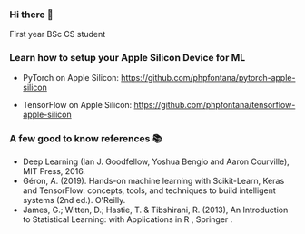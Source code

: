 ### Hi there 👋
First year BSc CS student 


### Learn how to setup your Apple Silicon Device for ML 

- PyTorch on Apple Silicon: https://github.com/phpfontana/pytorch-apple-silicon 

- TensorFlow on Apple Silicon: https://github.com/phpfontana/tensorflow-apple-silicon 

### A few good to know references 📚
- Deep Learning (Ian J. Goodfellow, Yoshua Bengio and Aaron Courville), MIT Press, 2016.
- Géron, A. (2019). Hands-on machine learning with Scikit-Learn, Keras and TensorFlow: concepts, tools, and techniques to build intelligent systems (2nd ed.). O'Reilly.
- James, G.; Witten, D.; Hastie, T. & Tibshirani, R. (2013), An Introduction to Statistical Learning: with Applications in R , Springer .
